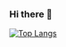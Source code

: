 ### Hi there 👋
[![Top Langs](https://github-readme-stats.vercel.app/api/top-langs/?username=ogawa-satoshi-prog
)](https://github.com/anuraghazra/github-readme-stats)


<!--
**ogawa-satoshi-prog/ogawa-satoshi-prog** is a ✨ _special_ ✨ repository because its `README.md` (this file) appears on your GitHub profile.

Here are some ideas to get you started:

- 🔭 I’m currently working on ...
- 🌱 I’m currently learning ...
- 👯 I’m looking to collaborate on ...
- 🤔 I’m looking for help with ...
- 💬 Ask me about ...
- 📫 How to reach me: ...
- 😄 Pronouns: ...
- ⚡ Fun fact: ...
-->
